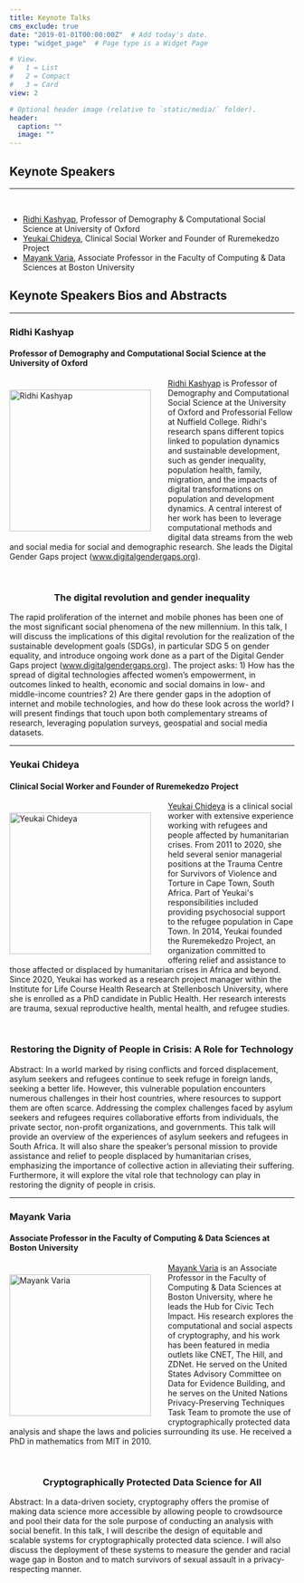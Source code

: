 ```yaml
---
title: Keynote Talks
cms_exclude: true
date: "2019-01-01T00:00:00Z"  # Add today's date.
type: "widget_page"  # Page type is a Widget Page

# View.
#   1 = List
#   2 = Compact
#   3 = Card
view: 2

# Optional header image (relative to `static/media/` folder).
header:
  caption: ""
  image: ""
---
```


## Keynote Speakers

_ _ _

<br>

- <a href="https://www.sociology.ox.ac.uk/people/ridhi-kashyap#tab-2366051">Ridhi Kashyap</a>, Professor of Demography & Computational Social Science at University of Oxford
- <a href="https://www.linkedin.com/in/yeukai-chideya-522b869b/">Yeukai Chideya</a>, Clinical Social Worker and Founder of Ruremekedzo Project
- <a href="https://www.bu.edu/cs/profiles/mayank-varia/">Mayank Varia</a>, Associate Professor in the Faculty of Computing & Data Sciences at Boston University

## Keynote Speakers Bios and Abstracts

- - -

### Ridhi Kashyap
#### Professor of Demography and Computational Social Science at the University of Oxford

<img style = "float:left; margin:20px 30px 10px 0px" src="../keynotes/ridhi_kashyap_square.png" alt='Ridhi Kashyap' width="250" height = "auto">

<p><a href="https://www.sociology.ox.ac.uk/people/ridhi-kashyap#tab-2366051" target='_blank'>Ridhi Kashyap</a> is Professor of Demography and Computational Social Science at the University of Oxford and Professorial Fellow at Nuffield College. Ridhi's research spans different topics linked to population dynamics and sustainable development, such as gender inequality, population health, family, migration, and the impacts of digital transformations on population and development dynamics. A central interest of her work has been to leverage computational methods and digital data streams from the web and social media for social and demographic research. She leads the Digital Gender Gaps project (<a href="www.digitalgendergaps.org" target='_blank'>www.digitalgendergaps.org</a>).</p><br>

<div align="center"> <h3 align="center"> The digital revolution and gender inequality </h3> </div>

<p>The rapid proliferation of the internet and mobile phones has been one of the most significant social phenomena of the new millennium. In this talk, I will discuss the implications of this digital revolution for the realization of the sustainable development goals (SDGs), in particular SDG 5 on gender equality, and introduce ongoing work done as a part of the Digital Gender Gaps project (<a href="www.digitalgendergaps.org" target="_blank">www.digitalgendergaps.org</a>). The project asks: 1) How has the spread of digital technologies affected women’s empowerment, in outcomes linked to health, economic and social domains in low- and middle-income countries? 2) Are there gender gaps in the adoption of internet and mobile technologies, and how do these look across the world? I will present findings that touch upon both complementary streams of research, leveraging population surveys, geospatial and social media datasets.</p>

- - -
### Yeukai Chideya
#### Clinical Social Worker and Founder of Ruremekedzo Project

<img style = "float:left; margin:20px 30px 10px 0px" src="../keynotes/yeukai_chideya_square.png" alt='Yeukai Chideya' width="250" height = "auto">

<p><a href="https://www.linkedin.com/in/yeukai-chideya-522b869b/" target='_blank'>Yeukai Chideya</a> is a clinical social worker with extensive experience working with refugees and people affected by humanitarian crises. From 2011 to 2020, she held several senior managerial positions at the Trauma Centre for Survivors of Violence and Torture in Cape Town, South Africa. Part of Yeukai's responsibilities included providing psychosocial support to the refugee population in Cape Town. In 2014, Yeukai founded the Ruremekedzo Project, an organization committed to offering relief and assistance to those affected or displaced by humanitarian crises in Africa and beyond. Since 2020, Yeukai has worked as a research project manager within the Institute for Life Course Health Research at Stellenbosch University, where she is enrolled as a PhD candidate in Public Health. Her research interests are trauma, sexual reproductive health, mental health, and refugee studies.</p><br>

<div align="center"> <h3 align="center"> Restoring the Dignity of People in Crisis: A Role for Technology </h3> </div>

<p>Abstract: In a world marked by rising conflicts and forced displacement, asylum seekers and refugees continue to seek refuge in foreign lands, seeking a better life. However, this vulnerable population encounters numerous challenges in their host countries, where resources to support them are often scarce. Addressing the complex challenges faced by asylum seekers and refugees requires collaborative efforts from individuals, the private sector, non-profit organizations, and governments. This talk will provide an overview of the experiences of asylum seekers and refugees in South Africa. It will also share the speaker’s personal mission to provide assistance and relief to people displaced by humanitarian crises, emphasizing the importance of collective action in alleviating their suffering. Furthermore, it will explore the vital role that technology can play in restoring the dignity of people in crisis.</p>

- - -

### Mayank Varia
#### Associate Professor in the Faculty of Computing & Data Sciences at Boston University

<img style = "float:left; margin:20px 30px 10px 0px" src="../keynotes/mayank_varia_square.png" alt='Mayank Varia' width="250" height = "auto">

<p><a href="https://www.bu.edu/cs/profiles/mayank-varia/" target='_blank'>Mayank Varia</a> is an Associate Professor in the Faculty of Computing & Data Sciences at Boston University, where he leads the Hub for Civic Tech Impact. His research explores the computational and social aspects of cryptography, and his work has been featured in media outlets like CNET, The Hill, and ZDNet. He served on the United States Advisory Committee on Data for Evidence Building, and he serves on the United Nations Privacy-Preserving Techniques Task Team to promote the use of cryptographically protected data analysis and shape the laws and policies surrounding its use. He received a PhD in mathematics from MIT in 2010.</p><br>

<div align="center"> <h3 align="center"> Cryptographically Protected Data Science for All </h3> </div>

<p>Abstract: In a data-driven society, cryptography offers the promise of making data science more accessible by allowing people to crowdsource and pool their data for the sole purpose of conducting an analysis with social benefit. In this talk, I will describe the design of equitable and scalable systems for cryptographically protected data science. I will also discuss the deployment of these systems to measure the gender and racial wage gap in Boston and to match survivors of sexual assault in a privacy-respecting manner.</p>
